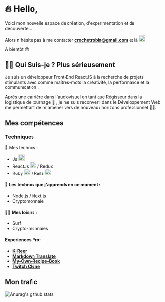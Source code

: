 # 🔥 Hello,

Voici mon nouvelle espace de création, d'expérimentation et de découverte...

Alors n'hésite pas à me contacter   **[crochetrobin@gmail.com](crochetrobin@gmail.com)** et là
**[<img height="20" src="https://www.flaticon.com/svg/static/icons/svg/174/174857.svg" alt="Linkedin">](https://www.linkedin.com/in/robincrochet/)**

A bientôt 😜 

 ## 🏄‍♂️ Qui Suis-je ? Plus sérieusement 

Je suis un développeur Front-End ReactJS à la recherche de projets stimulants avec comme maîtres-mots la créativité, la performance et la communication .

Après une carrière dans l'audiovisuel en tant que Régisseur dans la logistique de tournage 🎥 , je me suis reconverti dans le Développement Web me permettant de m'amener vers de nouveaux horizons professionnel 👨‍💻.

## Mes compétences

### Techniques

🔌 Mes technos :
* Js <img height="20" src="https://www.flaticon.com/svg/static/icons/svg/541/541509.svg" alt="Js">
* ReactJs <img height="20" src="https://www.flaticon.com/svg/static/icons/svg/919/919851.svg" alt="React"> / Redux
* Ruby <img height="20" src="https://www.flaticon.com/svg/static/icons/svg/919/919842.svg" alt="Ruby"> / Rails <img height="20" src="https://www.logosurfer.com/wp-content/uploads/2018/03/ruby-on-rails-logo_0.png"  alt="Ruby on Rails Logo" />


#### 📖 Les technos que j'apprends en ce moment :
* Node.js / Next.js
* Cryptomonnaie

#### 🏄‍♂️ Mes loisirs :
* Surf
* Crypto-monnaies

#### Experiences Pro:
* **[K-Reer](https://k-reer.herokuapp.com/)**  
* **[Markdown Translate](https://markdown-app.herokuapp.com/)**  
* **[My-Own-Recipe-Book](https://my-own-book.netlify.app/pseudo/Robin)**
* **[Twitch Clone](https://twitchhhclone.herokuapp.com/)**  

## Mon trafic

![Anurag's github stats](https://github-readme-stats.vercel.app/api?username=Robin-Git-Hub&count_private=true&show_icons=true&theme=algolia)
